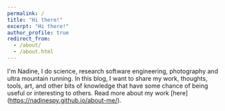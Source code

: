 ```yaml
---
permalink: /
title: "Hi there!"
excerpt: "Hi there!"
author_profile: true
redirect_from:
  - /about/
  - /about.html
---
```


I'm Nadine, I do science, research software engineering, photography and ultra mountain running. 
In this blog, I want to share my work, thoughts, tools, art, and other bits of knowledge that have some chance of being useful or interesting to others. Read more about my work [here] (https://nadinespy.github.io/about-me/). 


